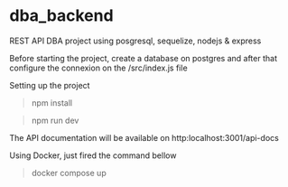 # dba_backend
REST API DBA project using posgresql, sequelize, nodejs &amp; express

Before starting the project, create a database on postgres and after that
configure the connexion on the /src/index.js file

Setting up the project
> npm install

> npm run dev

The API documentation will be available on http:localhost:3001/api-docs

Using Docker, just fired the command bellow
> docker compose up
